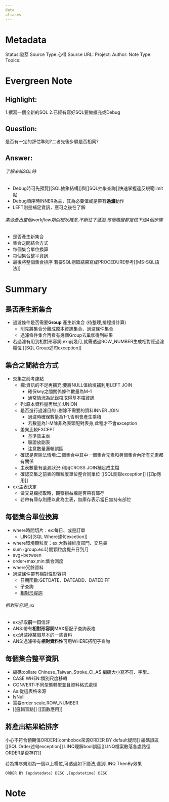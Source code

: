 ```yaml
---
data
aliases
---
```

# Metadata
Status:發芽
Source Type:心得
Source URL:
Project:
Author:
Note Type:
Topics:

# Evergreen Note
## Highlight:
1.撰寫一個全新的SQL
2.已經有寫好SQL要做擴充或Debug
## Question:
是否有一定的評估準則?二者先後步驟是否相同?
## Answer:
###### 了解未知SQL時
- Debug時可先預覽[[SQL抽象結構]]與[[SQL抽象查詢]]快速掌握違反規範limit點
- Debug順序時INNER為主，其為必要值或是帶有**過濾**動作
- LEFT則是補足資訊，應可之後在了解
###### 集合產出整個workflow類似樹狀概念,不斷往下遞迴,每個階層都是做下述4個步驟
  - 是否產生新集合
  - 集合之間結合方式
  - 每個集合單位換算
  - 每個集合整平資訊
- 最後將整個集合排序
若要SQL撈取結果寫成PROCEDURE參考[[MS-SQL語法]]


# Summary
## 是否產生新集合
- 過濾條件是否需要**Group** 產生新集合 (待整理,排程掛計算)
  - 則先將集合分離成原本資訊集合、過濾條件集合
  - 過濾條件集合再看有幾個Group去巢狀得到結果
- 若過濾有用到相對形容詞,ex:前幾月,就需透過ROW_NUMBER生成相對應過濾欄位
[[SQL Group述句exception]]
## 集合之間結合方式
- 交集之前考慮點
  - 欄:資訊的不足再擴充:要將NULL值給填補利用LEFT JOIN
    - 確保key之間關係條件數量為M-1
    - 通常情況為記錄檔取得基本檔資訊
  - 列:原本資料量再增加:UNION
  - 是否進行過濾目的 :剔除不需要的資料INNER JOIN
    - 過濾時確保數量為1-1,否則會產生乘積
    - 若數量為1-M除非為表頭配對表身,此種才不會exception
  - 差異比較EXCEPT
    - 基準放主表
    - 驗證放副表
    - 注意數量邏輯誤區 
  - 確認是否除法情境:二個集合中其中一個集合元素和另個集合內所有元素都有關係
  - 主表數量有遺漏狀況:利用CROSS JOIN補足成主檔
  - 確認交集之前表的顆粒度單位整合同單位
[[SQL關聯exception]]
[[Zip應用]]
- ex:主表決定
  - 做交易檔撈取時，觀察損益檔是否帶有庫存
  - 若帶有庫存則應以此為主表，無庫存表示當日無持有部位

## 每個集合單位換算
- where時間切片：ex:每日、或是訂單
  - LINQ[[SQL Where述句excetion]]
- where環境顆粒度：ex:大數據維度部門、交易員
- sum+group:ex:時間顆粒度提升日到月
- avg+between
- order+max,min:集合測度
- where冗餘資料
- 過濾條件帶有相對性形容詞
  - 日期函數:GETDATE、DATEADD、DATEDIFF
  - 子查詢 
  - [相對形容詞](######相對形容詞_ex)
###### 相對形容詞_ex
- ex:抓取**前一日**信評
- ANS:帶有**相對形容詞**MAX搭配子查詢表格
- ex:過濾掉某個基本的一些資料
- ANS:過濾帶有**相對資料性**可用WHERE搭配子查詢
## 每個集合整平資訊
- 編碼:collate Chinese_Taiwan_Stroke_CI_AS 編碼大小寫不符、字型...
- CASE WHEN:類別尺度移轉
- CONVERT:不同型態轉型並且資料格式處理
- As:從這表格來源
- IsNull
- 需要order scale,ROW_NUMBER
- [[邏輯盲點]]
[[函數應用]]

## 將產出結果給排序
小心不符合預期值ORDER[[combobox來源ORDER BY default疑問]]
編碼誤區[[SQL Order述句exception]]
LINQ理解bool誤區[[LINQ檔案散落各處路徑ORDER是否存在]]

若為排序規則為一個以上欄位,可透過如下語法,達到LINQ ThenBy效果
```
ORDER BY [updatedate] DESC ,[updatetime] DESC
```

# Note


